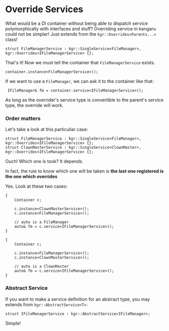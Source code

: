 Override Services
=================

What would be a DI container without being able to dispatch service polymorphically with interfaces and stuff?
Overriding service in kangaru could not be simpler! Just extends from the `kgr::Overrides<Parents...>` class!

    struct FileManagerService : kgr::SingleService<FileManager>, kgr::Overrides<IFileManagerService> {};
    
That's it! Now we must tell the container that `FileManagerService` exists.

    container.instance<FileManagerService>();
    
 If we want to use a `FileManager`, we can ask it to the container like that:
 
     IFileManager& fm = container.service<IFileManagerService>();
     
As long as the overrider's service type is convertible to the parent's service type, the override will work.
     
### Order matters

Let's take a look at this particuliar case:

    struct FileManagerService : kgr::SingleService<FileManager>, kgr::Overrides<IFileManagerService> {};
    struct ClownMasterService : kgr::SingleService<ClownMaster>, kgr::Overrides<IFileManagerService> {};

Ouch! Which one is took?
It depends.

In fact, the rule to know which one will be taken is **the last one registered is the one which overrides**

Yes. Look at these two cases:

    {
        Container c;
        
        c.instance<ClownMasterService>();
        c.instance<FileManagerService>();
        
        // auto is a FileManager
        auto& fm = c.service<IFileManagerService>();
    }

    {
        Container c;
        
        c.instance<FileManagerService>();
        c.instance<ClownMasterService>();
        
        // auto is a ClownMaster
        auto& fm = c.service<IFileManagerService>();
    }
    
### Abstract Service

If you want to make a service definition for an abstract type, you may extends from `kgr::AbstractService<T>`:

    struct IFileManagerService : kgr::AbstractService<IFileManager>;

Simple!
